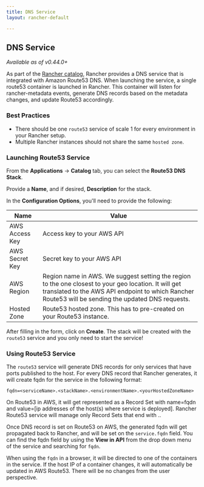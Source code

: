 ```yaml
---
title: DNS Service
layout: rancher-default

---
```


## DNS Service

_Available as of v0.44.0+_

As part of the [Rancher catalog]({{site.baseurl}}/rancher/rancher-ui/applications/catalog/), Rancher provides a DNS service that is integrated with Amazon Route53 DNS. When launching the service, a single route53 container is launched in Rancher. This container will listen for rancher-metadata events, generate DNS records based on the metadata changes, and update Route53 accordingly.

### Best Practices

* There should be one `route53` service of scale 1 for every environment in your Rancher setup.
* Multiple Rancher instances should not share the same `hosted zone`. 

### Launching Route53 Service

From the **Applications** -> **Catalog** tab, you can select the **Route53 DNS Stack**. 

Provide a **Name**, and if desired, **Description** for the stack. 

In the **Configuration Options**, you'll need to provide the following:


Name| Value
---|---
AWS Access Key | Access key to your AWS API
AWS Secret Key | Secret key to your AWS API
AWS Region | Region name in AWS. We suggest setting the region to the one closest to your geo location. It will get translated to the AWS API endpoint to which Rancher Route53 will be sending the updated DNS requests.
Hosted Zone | Route53 hosted zone. This has to pre-created on your Route53 instance.

After filling in the form, click on **Create**. The stack will be created with the `route53` service and you only need to start the service!


### Using Route53 Service

The `route53` service will generate DNS records for only services that have ports published to the host. For every DNS record that Rancher generates, it will create fqdn for the service in the following format:

```
fqdn=<serviceName>.<stackName>.<environmentName>.<yourHostedZoneName>
```

On Route53 in AWS, it will get represented as a Record Set with name=fqdn and value=[ip addresses of the host(s) where service is deployed]. Rancher Route53 service will manage only Record Sets that end with <environmentName>.<yourHostedZoneName>.

Once DNS record is set on Route53 on AWS, the generated fqdn will get propagated back to Rancher, and will be set on the `service.fqdn` field. You can find the fqdn field by using the **View in API** from the drop down menu of the service and searching for `fqdn`.

When using the `fqdn` in a browser, it will be directed to one of the containers in the service. If the host IP of a container changes, it will automatically be updated in AWS Route53. There will be no changes from the user perspective.





